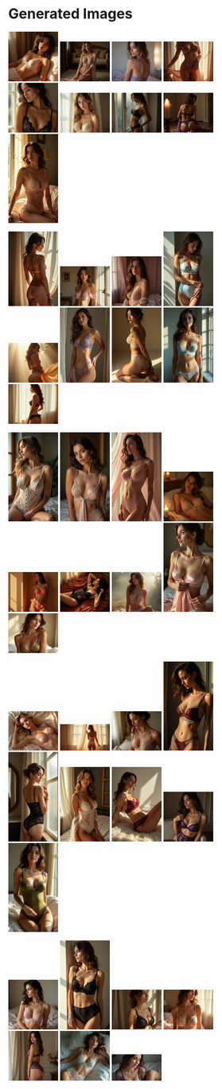 # Generated Images



<img src="2025_06_29_01.webp" width="100"/> <img src="2025_06_29_02.webp" width="100"/> <img src="2025_06_29_03.webp" width="100"/> <img src="2025_06_29_04.webp" width="100"/> <img src="2025_06_29_05.webp" width="100"/> <img src="2025_06_29_06.webp" width="100"/> <img src="2025_06_29_07.webp" width="100"/> <img src="2025_06_29_08.webp" width="100"/> <img src="2025_06_29_09.webp" width="100"/>

<img src="2025_06_29_10.webp" width="100"/> <img src="2025_06_29_11.webp" width="100"/> <img src="2025_06_29_12.webp" width="100"/> <img src="2025_06_29_13.webp" width="100"/> <img src="2025_06_29_14.webp" width="100"/> <img src="2025_06_29_15.webp" width="100"/> <img src="2025_06_29_16.webp" width="100"/> <img src="2025_06_29_17.webp" width="100"/> <img src="2025_06_29_18.webp" width="100"/>

<img src="2025_06_29_19.webp" width="100"/> <img src="2025_06_29_20.webp" width="100"/> <img src="2025_06_29_21.webp" width="100"/> <img src="2025_06_29_22.webp" width="100"/> <img src="2025_06_29_23.webp" width="100"/> <img src="2025_06_29_24.webp" width="100"/> <img src="2025_06_29_25.webp" width="100"/> <img src="2025_06_29_26.webp" width="100"/> <img src="2025_06_29_27.webp" width="100"/>

<img src="2025_06_29_28.webp" width="100"/> <img src="2025_06_29_29.webp" width="100"/> <img src="2025_06_29_30.webp" width="100"/> <img src="2025_06_29_31.webp" width="100"/> <img src="2025_06_29_32.webp" width="100"/> <img src="2025_06_29_33.webp" width="100"/> <img src="2025_06_29_34.webp" width="100"/> <img src="2025_06_29_35.webp" width="100"/> <img src="2025_06_29_36.webp" width="100"/>

<img src="2025_06_29_37.webp" width="100"/> <img src="2025_06_29_38.webp" width="100"/> <img src="2025_06_29_39.webp" width="100"/> <img src="2025_06_29_40.webp" width="100"/> <img src="2025_06_29_41.webp" width="100"/> <img src="2025_06_29_42.webp" width="100"/> <img src="2025_06_29_43.webp" width="100"/>